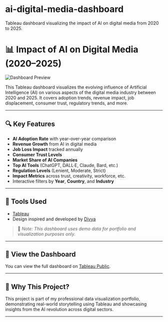 # ai-digital-media-dashboard
Tableau dashboard visualizing the impact of AI on digital media from 2020 to 2025.
# 📊 Impact of AI on Digital Media (2020–2025)

![Dashboard Preview](https://public.tableau.com/app/profile/divyavizz/viz/IMPACTOFAI/Summary)

This Tableau dashboard visualizes the evolving influence of Artificial Intelligence (AI) on various aspects of the digital media industry between 2020 and 2025. It covers adoption trends, revenue impact, job displacement, consumer trust, regulatory trends, and more.

---

## 🔍 Key Features

- **AI Adoption Rate** with year-over-year comparison
- **Revenue Growth** from AI in digital media
- **Job Loss Impact** tracked annually
- **Consumer Trust Levels**
- **Market Share of AI Companies**
- **Top AI Tools** (ChatGPT, DALL·E, Claude, Bard, etc.)
- **Regulation Levels** (Lenient, Moderate, Strict)
- **Impact Metrics** across trust, creativity, workforce, etc.
- Interactive filters by **Year**, **Country**, and **Industry**

---

## 📌 Tools Used
- [Tableau](https://www.tableau.com/)
- Design inspired and developed by [Divya](https://public.tableau.com/app/profile/divyavizz)

> 📍 *Note: This dashboard uses demo data for portfolio and visualization purposes only.*

---

## 📎 View the Dashboard
You can view the full dashboard on [Tableau Public](https://public.tableau.com/app/profile/divyavizz/viz/IMPACTOFAI/Summary).

---

## 💼 Why This Project?
This project is part of my professional data visualization portfolio, demonstrating real-world storytelling using Tableau and showcasing insights from the AI revolution across digital sectors.

---

